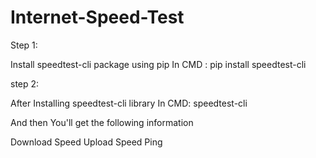 # Internet-Speed-Test
Step 1:

Install speedtest-cli package using pip 
    In CMD : pip install speedtest-cli

step 2:

After Installing speedtest-cli library 
    In CMD: speedtest-cli

And then You'll get the following information

Download Speed
Upload Speed
Ping
